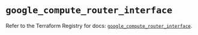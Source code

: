 # `google_compute_router_interface`

Refer to the Terraform Registry for docs: [`google_compute_router_interface`](https://registry.terraform.io/providers/hashicorp/google/6.15.0/docs/resources/compute_router_interface).
